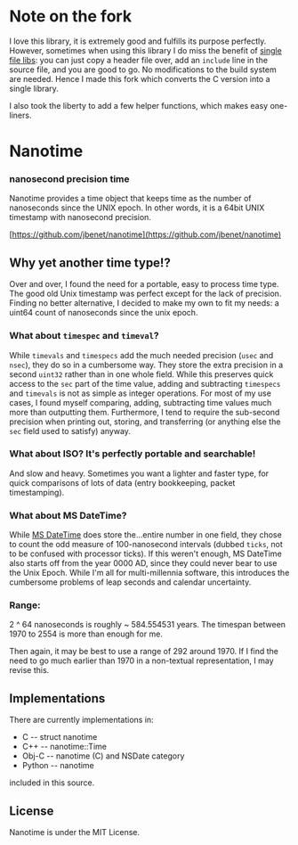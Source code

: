 # Note on the fork

I love this library, it is extremely good and fulfills its purpose perfectly.
However, sometimes when using this library I do miss the benefit of
[single file libs](https://github.com/nothings/single_file_libs): you can just
copy a header file over, add an `include` line in the source file, and you are
good to go. No modifications to the build system are needed. Hence I made this
fork which converts the C version into a single library.

I also took the liberty to add a few helper functions, which makes easy one-liners.

# Nanotime

### nanosecond precision time

Nanotime provides a time object that keeps time as the number of nanoseconds
since the UNIX epoch. In other words, it is a 64bit UNIX timestamp with
nanosecond precision.

[https://github.com/jbenet/nanotime](https://github.com/jbenet/nanotime)

## Why yet another time type!?

Over and over, I found the need for a portable, easy to process time type. The
good old Unix timestamp was perfect except for the lack of precision. Finding no
better alternative, I decided to make my own to fit my needs: a uint64 count of nanoseconds since the unix epoch.

### What about `timespec` and `timeval`?
While `timevals` and `timespecs` add the much needed precision (`usec` and
`nsec`), they do so in a cumbersome way. They store the extra precision in
a second `uint32` rather than in one whole field. While this preserves quick
access to the `sec` part of the time value, adding and subtracting `timespecs`
and `timevals` is not as simple as integer operations. For most of my use cases,
I found myself comparing, adding, subtracting time values much more than
outputting them. Furthermore, I tend to require the sub-second precision when
printing out, storing, and transferring (or anything else the `sec` field used
to satisfy) anyway.

### What about ISO? It's perfectly portable and searchable!
And slow and heavy. Sometimes you want a lighter and faster type, for quick
comparisons of lots of data (entry bookkeeping, packet timestamping).

### What about MS DateTime?
While [MS DateTime](http://msdn.microsoft.com/en-us/library/system.datetime.asp)
does store the...entire number in one field, they chose to count
the odd measure of 100-nanosecond intervals (dubbed `ticks`, not to be confused
with processor ticks). If this weren't enough, MS DateTime also starts off from
the year 0000 AD, since they could never bear to use the Unix Epoch. While I'm
all for multi-millennia software, this introduces the cumbersome problems of
leap seconds and calendar uncertainty.


### Range:

2 ^ 64 nanoseconds is roughly ~ 584.554531 years. The timespan between 1970 to 2554 is more than enough for me.

Then again, it may be best to use a range of 292 around 1970. If I find the need to go much earlier than 1970 in a non-textual representation, I may revise this.

## Implementations

There are currently implementations in:

 * C       -- struct nanotime
 * C++     -- nanotime::Time
 * Obj-C   -- nanotime (C) and NSDate category
 * Python  -- nanotime

included in this source.

## License

Nanotime is under the MIT License.



